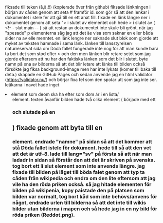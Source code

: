 <!--alla ändringar i deta dokument är tids årnad och för att veta vart det är gå till komiten som texten blev tilagd.-->
fiksade till teken (å,ä,ö) (kopierade över från github)
fiksade länkningen i början av cåden genom att seta # framför id. som gör så att den lenkar i dokumentet i stele fer att gå till en ett anat fill. 
fixade en länk längre ner i dokumentet genom att seta "> i slutet av <a> elementet och hede > i slutet av ( <!- - slut main -- ) så att restan av dokumentet inte skule bli grönt.
när jag "spesade" p elementerna såg jag att det äe visa som saknar en eller båda sider na av elle menntet.
en länk lengre ner saknade slut blok som gjorde att myket av teksten hamnade i sama länk.
länken till lansstyrelsen naturreservat sida om Döda fallet fungerade inte nog för att man kunde bara ta bort det som stod efter > och den men länken blir retare setet som jag gjorde eftersom att nu har den faktiska länken som det blir i slutet. 
byte namn på ena av bilderna så att det blir letare att länka till bilden också försökte jag fiksa background-image men har inte lykats (komer till baka till deta.)
skapade en GitHub Pages och sedan anvende jag en html validator (https://validator.nu/) och börjar fixa fel som den spotar utt som jag inte ser.
leäkarna i navet hade inget <li> element som deom ska ha efter som dom är i en lista/<ul> element.
texten åvanför bilden hade två olika element ( började med ett <h3> och slutade på en <h2>) fixade genom att byta till en <h3> element.
endrade "namne" på sidan så att det kommer att stå Döda fallet istele för dokument.
hede till <meta charset="UTF-8"> så att den vet att det är utf-8.
lade till lang="sv" på första <html> så att när man ladadr in sidan så förstår den att det är skriven på svenska.
tog bort ett li slut element som inte anvends längre.
jag fixade till bilden på läget till böda falet genom att typ ta cåden från wikipedia och endra om den lite eftersom att jag vile ha den röda priken också. 
så jag hitade elementen för bilden på wikipenia, kopy paistade den på platsen som bilden var normalt, tog bort kåd som inte behövs/anvens för något, endrade urlen till bilderna så att det inte till wikis bilder utan bilderna i mapen och så hede jag in en ny bild för röda priken (Reddot.png). 

